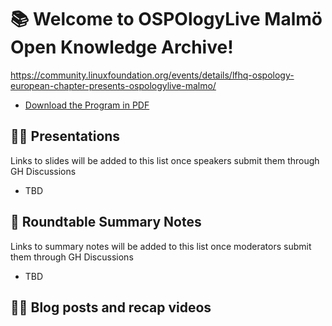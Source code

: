# 📚 Welcome to OSPOlogyLive Malmö Open Knowledge Archive! 

https://community.linuxfoundation.org/events/details/lfhq-ospology-european-chapter-presents-ospologylive-malmo/

- [Download the Program in PDF](https://github.com/todogroup/ospology/files/14914999/OSPOlogyLive.Malmo_finalAgenda.pdf)


## 👩‍🏫 Presentations

Links to slides will be added to this list once speakers submit them through GH Discussions

- TBD

## 📝 Roundtable Summary Notes

Links to summary notes will be added to this list once moderators submit them through GH Discussions

- TBD

## 👩‍🏫 Blog posts and recap videos
